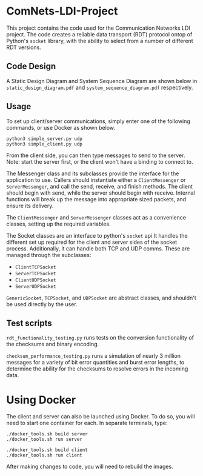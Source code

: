# ComNets-LDI-Project

This project contains the code used for the Communication Networks LDI project. The code creates a reliable data transport (RDT) protocol ontop of Python's `socket` library, with the ability to select from a number of different RDT versions.


## Code Design

A Static Design Diagram and System Sequence Diagram are shown below in `static_design_diagram.pdf` and `system_sequence_diagram.pdf` respectively.

## Usage
To set up client/server communications, simply enter one of the following commands, or use Docker as shown below.
```
python3 simple_server.py udp
python3 simple_client.py udp
```
From the client side, you can then type messages to send to the server. Note: start the server first, or the client won't have a binding to connect to.


The Messenger class and its subclasses provide the interface for the
application to use. Callers should instantiate either a `ClientMessenger` or `ServerMessenger`, and call the send, receive, and finish methods. The client should begin with send, while the server should begin with receive. Internal functions will break up the message into appropriate sized packets, and ensure its delivery.

The `ClientMessenger` and `ServerMessenger` classes act as a convenience classes, setting up the required variables.

The Socket classes are an interface to python's `socket` api It handles the different set up required for the client and server sides of the socket process. Additionally, it can handle both TCP and UDP comms. These are managed through the subclasses:

- `ClientTCPSocket`
- `ServerTCPSocket`
- `ClientUDPSocket`
- `ServerUDPSocket`

`GenericSocket`, `TCPSocket`, and `UDPSocket` are abstract classes, and shouldn't be
used directly by the user.

## Test scripts

`rdt_functionality_testing.py` runs tests on the conversion functionality of the checksums and binary encoding.

`checksum_performance_testing.py` runs a simulation of nearly 3 million messages for a variety of bit error quantities and burst error lengths, to determine the ability for the checksums to resolve errors in the incoming data.

# Using Docker

The client and server can also be launched using Docker. To do so, you will need to start one container for each. In separate terminals, type:
```
./docker_tools.sh build server
./docker_tools.sh run server
```
```
./docker_tools.sh build client
./docker_tools.sh run client
```

After making changes to code, you will need to rebuild the images.

